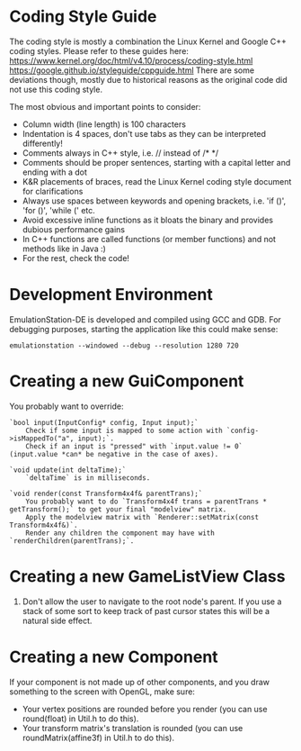 Coding Style Guide
==================

The coding style is mostly a combination the Linux Kernel and Google C++ coding styles.
Please refer to these guides here:
	https://www.kernel.org/doc/html/v4.10/process/coding-style.html
	https://google.github.io/styleguide/cppguide.html
There are some deviations though, mostly due to historical reasons as the original code did not use this coding style.

The most obvious and important points to consider:

* Column width (line length) is 100 characters
* Indentation is 4 spaces, don't use tabs as they can be interpreted differently!
* Comments always in C++ style, i.e. // instead of /* */
* Comments should be proper sentences, starting with a capital letter and ending with a dot
* K&R placements of braces, read the Linux Kernel coding style document for clarifications
* Always use spaces between keywords and opening brackets, i.e. 'if ()', 'for ()', 'while (' etc.
* Avoid excessive inline functions as it bloats the binary and provides dubious performance gains
* In C++ functions are called functions (or member functions) and not methods like in Java :)
* For the rest, check the code!


Development Environment
=======================

EmulationStation-DE is developed and compiled using GCC and GDB.
For debugging purposes, starting the application like this could make sense:

`emulationstation --windowed --debug --resolution 1280 720`


Creating a new GuiComponent
===========================

You probably want to override:

	`bool input(InputConfig* config, Input input);`
		Check if some input is mapped to some action with `config->isMappedTo("a", input);`.
		Check if an input is "pressed" with `input.value != 0` (input.value *can* be negative in the case of axes).

	`void update(int deltaTime);`
		`deltaTime` is in milliseconds.

	`void render(const Transform4x4f& parentTrans);`
		You probably want to do `Transform4x4f trans = parentTrans * getTransform();` to get your final "modelview" matrix.
		Apply the modelview matrix with `Renderer::setMatrix(const Transform4x4f&)`.
		Render any children the component may have with `renderChildren(parentTrans);`.


Creating a new GameListView Class
=================================

1. Don't allow the user to navigate to the root node's parent. If you use a stack of some sort to keep track of past cursor states this will be a natural side effect.


Creating a new Component
========================

If your component is not made up of other components, and you draw something to the screen with OpenGL, make sure:

* Your vertex positions are rounded before you render (you can use round(float) in Util.h to do this).
* Your transform matrix's translation is rounded (you can use roundMatrix(affine3f) in Util.h to do this).
